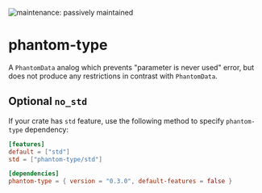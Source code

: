 ![maintenance: passively maintained](https://img.shields.io/badge/maintenance-passively--maintained-yellowgreen.svg)

# phantom-type

A `PhantomData` analog which prevents "parameter is never used" error,
but does not produce any restrictions in contrast with `PhantomData`.

## Optional `no_std`

If your crate has `std` feature, use the following method to specify `phantom-type` dependency:

```toml
[features]
default = ["std"]
std = ["phantom-type/std"]

[dependencies]
phantom-type = { version = "0.3.0", default-features = false }
```
